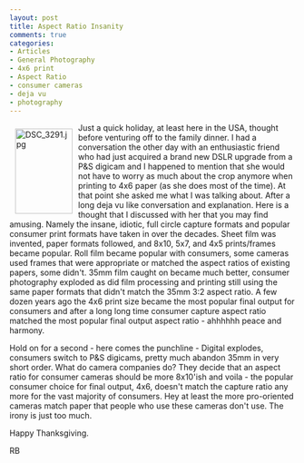 ```yaml
---
layout: post
title: Aspect Ratio Insanity
comments: true
categories:
- Articles
- General Photography
- 4x6 print
- Aspect Ratio
- consumer cameras
- deja vu
- photography
---
```

<a rel="lightbox" href="/wp-content/uploads/2008/DSC_3291.jpg"><img style="border: 0pt none; margin: 10px;" title="DSC_3291.jpg" src="/wp-content/uploads/2008/.thumbs/.DSC_3291.jpg" border="0" alt="DSC_3291.jpg" width="101" height="150" align="left" /></a>Just a quick holiday, at least here in the USA, thought before venturing off to the family dinner. I had a conversation the other day with an enthusiastic friend who had just acquired a brand new DSLR upgrade from a P&amp;S digicam and I happened to mention that she would not have to worry as much about the crop anymore when printing to 4x6 paper (as she does most of the time). At that point she asked me what I was talking about. After a long deja vu like conversation and explanation. Here is a thought that I discussed with her that you may find amusing. Namely the insane, idiotic, full circle capture formats and popular consumer print formats have taken in over the decades. Sheet film was invented, paper formats followed, and 8x10, 5x7, and 4x5 prints/frames became popular. Roll film became popular with consumers, some cameras used frames that were appropriate or matched the aspect ratios of existing papers, some didn't. 35mm film caught on became much better, consumer photography exploded as did film processing and printing still using the same paper formats that didn't match the 35mm 3:2 aspect ratio. A few dozen years ago the 4x6 print size became the most popular final output for consumers and after a long long time consumer capture aspect ratio matched the most popular final output aspect ratio - ahhhhhh peace and harmony.

<!--more-->Hold on for a second - here comes the punchline - Digital explodes, consumers switch to P&amp;S digicams, pretty much abandon 35mm in very short order. What do camera companies do? They decide that an aspect ratio for consumer cameras should be more 8x10'ish and voila - the popular consumer choice for final output, 4x6, doesn't match the capture ratio any more for the vast majority of consumers. Hey at least the more pro-oriented cameras match paper that people who use these cameras don't use. The irony is just too much.

Happy Thanksgiving.

RB